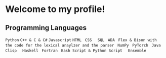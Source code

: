 <!--   my-header-img -->
<html> 
<head>
<h1> Welcome to my profile!</h1>
</head>
<h2> Programming Languages </h2>
<body>
 <code>Python</code>
 <code>C++ & C & C#</code>
 <code>Javascript</code>
 <code>HTML</code>
 <code> CSS </code>
 <code> SQL </code>
 <code>ADA</code>
 <code> Flex & Bison with the code for the lexical anaylzer and the parser</code>
 <code> NumPy</code>
 <code> PyTorch</code>
 <code> Java </code>
 <code> Clisp </code>
 <code> Haskell</code>
 <code> Fortran</code>
 <code> Bash Script & Python Script </code>
 <code> Ensemble </code>
</body>
</body>
</html>

                                                                                                                                                                                                                                                                                                                                                                                                                                                                                                                                                                                                       
